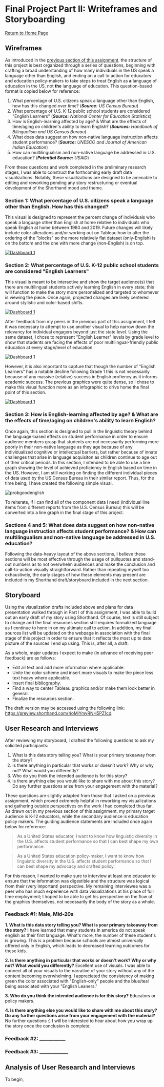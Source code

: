 # Final Project Part II: Writeframes and Storyboarding
[Return to Home Page](/README.md)

## Wireframes
As introduced in the [previous section of this assignment](/finalprojectp1.md), the structure of this project is best organized through a series of questions, beginning with crafting a broad understanding of how many individuals in the US speak a language other than English, and ending on a call to action for educators and education policy-makers to take steps to treat English as **a** language of education in the US, not **the** language of education. This question-based format is copied below for reference: 

  1. What percentage of U.S. citizens speak a language other than English, how has this changed over time? (_**Source:** US Census Bureau_)
  2. What percentage of U.S. K-12 public school students are considered "English Learners" (_**Source:** National Center for Education Statistics_)
  3. How is English-learning affected by age? & What are the effects of time/aging on children's ability to learn English? (_**Sources:** Handbook of Bilingualism and US Census Bureau_)
  4. What does data suggest on how non-native language instruction affects student performance? (_**Source:** UNESCO and Journal of American Indian Education_)
  5. How can multilingualism and non-native language be addressed in U.S. education? (_**Potential Source:** USAID_)
     
From these questions and work completed in the preliminary research stages, I was able to construct the forthcoming early draft data visualizations. Notably, these visualizations are designed to be amenable to editing and reworking pending any story restructuring or eventual development of the Shorthand mood and theme.

### Section 1: What percentage of U.S. citizens speak a language other than English. How has this changed?
This visual is designed to represent the percent change of individuals who speak a language other than English at home relative to individuals who speak English at home between 1980 and 2019. Future changes will likely include color alterations and/or working out on Tableau how to alter the ordering of the "blocks" so the more relatively flat dataset (only-English) is on the bottom and the one with more change (non-English) is on top. 

<div class='tableauPlaceholder' id='viz1701355934549' style='position: relative'><noscript><a href='#'><img alt='Dashboard 1 ' src='https:&#47;&#47;public.tableau.com&#47;static&#47;images&#47;Mo&#47;MonoandMultilingualUSPopulation&#47;Dashboard1&#47;1_rss.png' style='border: none' /></a></noscript><object class='tableauViz'  style='display:none;'><param name='host_url' value='https%3A%2F%2Fpublic.tableau.com%2F' /> <param name='embed_code_version' value='3' /> <param name='site_root' value='' /><param name='name' value='MonoandMultilingualUSPopulation&#47;Dashboard1' /><param name='tabs' value='no' /><param name='toolbar' value='yes' /><param name='static_image' value='https:&#47;&#47;public.tableau.com&#47;static&#47;images&#47;Mo&#47;MonoandMultilingualUSPopulation&#47;Dashboard1&#47;1.png' /> <param name='animate_transition' value='yes' /><param name='display_static_image' value='yes' /><param name='display_spinner' value='yes' /><param name='display_overlay' value='yes' /><param name='display_count' value='yes' /><param name='language' value='en-US' /><param name='filter' value='publish=yes' /></object></div>            
<script type='text/javascript'>                 
  var divElement = document.getElementById('viz1701355934549');                  
  var vizElement = divElement.getElementsByTagName('object')[0];                   
  if ( divElement.offsetWidth > 800 ) { vizElement.style.width='1100px';vizElement.style.height='627px';} 
  else if ( divElement.offsetWidth > 500 ) { vizElement.style.width='1100px';vizElement.style.height='627px';}
  else { vizElement.style.width='100%';vizElement.style.height='727px';}                    
  var scriptElement = document.createElement('script');                   
  scriptElement.src = 'https://public.tableau.com/javascripts/api/viz_v1.js';       
  vizElement.parentNode.insertBefore(scriptElement, vizElement);               
</script>

### Section 2: What percentage of U.S. K-12 public school students are considered "English Learners"
This visual is meant to be interactive and show the target audience(s) that there are multilingual students actively learning English in every state; this will function to make the story more personalized and targeted to whomever is viewing the piece. Once again, projected changes are likely centered around stylistic and color-based shifts.

<div class='tableauPlaceholder' id='viz1701288837007' style='position: relative'><noscript><a href='#'><img alt='Dashboard 1 ' src='https:&#47;&#47;public.tableau.com&#47;static&#47;images&#47;pe&#47;percentagepublicschoolenglishlearners&#47;Dashboard1&#47;1_rss.png' style='border: none' /></a></noscript><object class='tableauViz'  style='display:none;'><param name='host_url' value='https%3A%2F%2Fpublic.tableau.com%2F' /> <param name='embed_code_version' value='3' /> <param name='site_root' value='' /><param name='name' value='percentagepublicschoolenglishlearners&#47;Dashboard1' /><param name='tabs' value='no' /><param name='toolbar' value='yes' /><param name='static_image' value='https:&#47;&#47;public.tableau.com&#47;static&#47;images&#47;pe&#47;percentagepublicschoolenglishlearners&#47;Dashboard1&#47;1.png' /> <param name='animate_transition' value='yes' /><param name='display_static_image' value='yes' /><param name='display_spinner' value='yes' /><param name='display_overlay' value='yes' /><param name='display_count' value='yes' /><param name='language' value='en-US' /><param name='filter' value='publish=yes' /></object></div>                
<script type='text/javascript'>                   
  var divElement = document.getElementById('viz1701288837007');                    
  var vizElement = divElement.getElementsByTagName('object')[0];                  
  if ( divElement.offsetWidth > 800 ) { vizElement.style.width='900px';vizElement.style.height='727px';} 
  else if ( divElement.offsetWidth > 500 ) { vizElement.style.width='900px';vizElement.style.height='727px';} 
  else { vizElement.style.width='100%';vizElement.style.height='727px';}                   
  var scriptElement = document.createElement('script');                  
  scriptElement.src = 'https://public.tableau.com/javascripts/api/viz_v1.js';      
  vizElement.parentNode.insertBefore(scriptElement, vizElement);               
</script>

After feedback from my peers in the previous part of this assignment, I felt it was necessary to attempt to use another visual to help narrow down the relevancy for individual engagers beyond just the state level. Using the same dataset, I chose to represent "English Learner" levels by grade level to show that students are facing the effects of poor multilingual-friendly public education at every stage/level of education. 

<div class='tableauPlaceholder' id='viz1701291438651' style='position: relative'><noscript><a href='#'><img alt='Dashboard 1 ' src='https:&#47;&#47;public.tableau.com&#47;static&#47;images&#47;pe&#47;percentageofpublicschoolenglishlearners&#47;Dashboard1&#47;1_rss.png' style='border: none' /></a></noscript><object class='tableauViz'  style='display:none;'><param name='host_url' value='https%3A%2F%2Fpublic.tableau.com%2F' /> <param name='embed_code_version' value='3' /> <param name='site_root' value='' /><param name='name' value='percentageofpublicschoolenglishlearners&#47;Dashboard1' /><param name='tabs' value='no' /><param name='toolbar' value='yes' /><param name='static_image' value='https:&#47;&#47;public.tableau.com&#47;static&#47;images&#47;pe&#47;percentageofpublicschoolenglishlearners&#47;Dashboard1&#47;1.png' /> <param name='animate_transition' value='yes' /><param name='display_static_image' value='yes' /><param name='display_spinner' value='yes' /><param name='display_overlay' value='yes' /><param name='display_count' value='yes' /><param name='language' value='en-US' /><param name='filter' value='publish=yes' /></object></div>           
<script type='text/javascript'>                  
  var divElement = document.getElementById('viz1701291438651');                
  var vizElement = divElement.getElementsByTagName('object')[0];               
  if ( divElement.offsetWidth > 800 ) { vizElement.style.width='1100px';vizElement.style.height='627px';} 
  else if ( divElement.offsetWidth > 500 ) { vizElement.style.width='1100px';vizElement.style.height='627px';} 
  else { vizElement.style.width='100%';vizElement.style.height='727px';}                    
  var scriptElement = document.createElement('script');                  
  scriptElement.src = 'https://public.tableau.com/javascripts/api/viz_v1.js';                  
  vizElement.parentNode.insertBefore(scriptElement, vizElement);              
</script>

However, it is also important to capture that though the number of "English Learners" has a notable decline following Grade 1 this is not necessarily because of any massive (relative) success in English profiency as it informs academic success. The previous graphics were quite dense, so I chose to make this visual function more as an infographic to drive home the final point of this section. 

<div class='tableauPlaceholder' id='viz1701294143049' style='position: relative'><noscript><a href='#'><img alt='Dashboard 1 ' src='https:&#47;&#47;public.tableau.com&#47;static&#47;images&#47;gr&#47;graduationrates_17012941262690&#47;Dashboard1&#47;1_rss.png' style='border: none' /></a></noscript><object class='tableauViz'  style='display:none;'><param name='host_url' value='https%3A%2F%2Fpublic.tableau.com%2F' /> <param name='embed_code_version' value='3' /> <param name='site_root' value='' /><param name='name' value='graduationrates_17012941262690&#47;Dashboard1' /><param name='tabs' value='no' /><param name='toolbar' value='yes' /><param name='static_image' value='https:&#47;&#47;public.tableau.com&#47;static&#47;images&#47;gr&#47;graduationrates_17012941262690&#47;Dashboard1&#47;1.png' /> <param name='animate_transition' value='yes' /><param name='display_static_image' value='yes' /><param name='display_spinner' value='yes' /><param name='display_overlay' value='yes' /><param name='display_count' value='yes' /><param name='language' value='en-US' /><param name='filter' value='publish=yes' /></object></div>             
<script type='text/javascript'>                
  var divElement = document.getElementById('viz1701294143049');                    
  var vizElement = divElement.getElementsByTagName('object')[0];                  
  if ( divElement.offsetWidth > 800 ) { vizElement.style.width='1000px';vizElement.style.height='727px';}
  else if ( divElement.offsetWidth > 500 ) { vizElement.style.width='1000px';vizElement.style.height='727px';} 
  else { vizElement.style.width='100%';vizElement.style.height='727px';}                     
  var scriptElement = document.createElement('script');                 
  scriptElement.src = 'https://public.tableau.com/javascripts/api/viz_v1.js';             
  vizElement.parentNode.insertBefore(scriptElement, vizElement);              
</script>

### Section 3: How is English-learning affected by age? & What are the effects of time/aging on children's ability to learn English?
Once again, this section is designed to pull in the linguistic theory behind the language-based effects on student performance in order to ensure audience members grasp that students are not necessarily performing more poorly in their non-native language as they age because of any individualized cognitive or intellectual barriers, but rather because of innate challenges that arise in language acquisiton as children continue to age out of their critical periods. In this section, I intended to be able to use a line graph showing the level of achieved proficiency in English based on time in the US. However, I am still working on finding the different individual pieces of data used by the US Census Bureau in their similar report. Thus, for the time being, I have created the following simple visual. 

![probgoodenglish](probgoodenglish.png)

To reiterate, if I can find all of the component data I need (individual line items from different reports from the U.S. Census Bureau) this will be converted into a line graph in the final stage of this project.

### Sections 4 and 5: What does data suggest on how non-native language instruction affects student performance? & How can multilingualism and non-native language be addressed in U.S. education?
Following the data-heavy layout of the above sections, I believe these sections will be most effective through the usage of pullquotes and stand-out numbers as to not overwhelm audiences and make the conclusion and call-to-action visually straightforward. Rather than repeating myself too exhaustively, the early stages of how these elements may present are included in my Shorthand draft/storyboard included in the next section. 

## Storyboard
Using the visualization drafts included above and plans for data presentation walked through in Part I of this assignment, I was able to build out an early draft of my story using Shorthand. Of course, text is still subject to change and the final resources section still requires formalized language as I continue to hone in on my ultimate call to action. In addition, my final sources list will be updated on the webpage in association with the final stage of this project in order to ensure that it reflects the most up to date picture of the sources I end up using. This is, after all, a draft.

As a whole, major updates I expect to make (in advance of receiving peer feedback) are as follows:
* Edit all text and add more information where applicable.
* Unite the color scheme and insert more visuals to make the piece less text heavy where applicable.
* Insert final bibliography.
* Find a way to center Tableau graphics and/or make them look better in general.
* Finalize the resources section. 

The draft version may be accessed using the following link: https://preview.shorthand.com/4oMiYmyRNH5PZ1cd. 

## User Research and Interviews
After reviewing my storyboard, I drafted the following questions to ask my solicited participants:

  1. What is this data story telling you? What is your primary takeaway from the story?
  2. Is there anything in particular that works or doesn’t work? Why or why not? What would you differently?
  3. Who do you think the intended audience is for this story?
  5. Is there anything else you would like to share with me about this story? Do any further questions arise from your engagement with the material?

These questions are slightly adapted from those that I asked on a previous assignment, which proved extremely helpful in reworking my visualizations and gathering outside perspectives on the work I had completed thus far. As drawn out in my previous section of this assignment, my primary target audience is K-12 educators, while the secondary audience is education policy makers. The guiding audience statements are included once again below for reference: 

> As a United States educator, I want to know how linguistic diversity in the U.S. affects student performance so that I can best shape my own performance.

> As a United States education policy-maker, I want to know how linguistic diversity in the U.S. affects student performance so that I can best shape my advocacy and crafted policy.

For this reason, I wanted to make sure to interview at least one educator to ensure that the information was digestible and the structure was logical from their (very important) perspective. My remaining interviewee was a peer who has much experience with data visualizations at his place of full time employment; I hoped to be able to get his perspective on the flow of the graphics themselves, not necessarily the body of the story as a whole. 

### Feedback #1: Male, Mid-20s
  **1. What is this data story telling you? What is your primary takeaway from the story?** I have learned that many students in america do not speak english as their first language. What's more, the number of these student's is growing. This is a problem because schools are almost universally offered only in English, which leads to decreased learning outcomes for these kids.
  
  **2. Is there anything in particular that works or doesn’t work? Why or why not? What would you differently?** Excellent use of visuals. I was able to connect all of your visuals to the narrative of your story without any of the content becoming overwhelming. I appreciated the consistency of making green the color associated with "English-only" people and the blue/teal being associated with your "English Leaners." 
  
  **3. Who do you think the intended audience is for this story?** Educators or policy makers. 
  
  **4. Is there anything else you would like to share with me about this story? Do any further questions arise from your engagement with the material?** No further questions :) I will be interested to hear about how you wrap up the story once the conclusion is complete. 

### Feedback #2: ___________

### Feedback #3: ____________

## Analysis of User Research and Interviews
To begin, 
